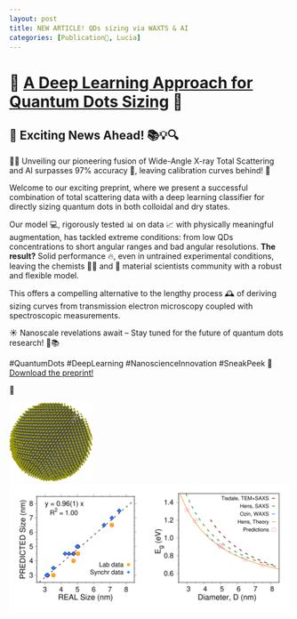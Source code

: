 ```yaml
---
layout: post
title: NEW ARTICLE! QDs sizing via WAXTS & AI
categories: [Publication🦆, Lucia]
---
```


# 🌟 [A Deep Learning Approach for Quantum Dots Sizing](https://doi.org/10.26434/chemrxiv-2023-127s9) 🌟

## 🌈 Exciting News Ahead! 📚💡🔍

🧠✨ Unveiling our pioneering fusion of Wide-Angle X-ray Total Scattering and AI surpasses 97% accuracy 🎯, leaving calibration curves behind! 🚀

Welcome to our exciting preprint, where we present a successful combination of total scattering data with a deep learning classifier for directly sizing quantum dots in both colloidal and dry states.

Our model 💻, rigorously tested 📊 on data 📈 with physically meaningful augmentation, has tackled extreme conditions: from low QDs concentrations to short angular ranges and bad angular resolutions. **The result?** Solid performance 🔥, even in untrained experimental conditions, leaving the chemists 🧑‍🔬 and 🥼 material scientists community with a robust and flexible model.

This offers a compelling alternative to the lengthy process 🕰️ of deriving sizing curves from transmission electron microscopy coupled with spectroscopic measurements.

☀️ Nanoscale revelations await – Stay tuned for the future of quantum dots research! 🔬📚



#QuantumDots #DeepLearning #NanoscienceInnovation #SneakPeek 👀<br/>
[Download the preprint!](https://chemrxiv.org/engage/api-gateway/chemrxiv/assets/orp/resource/item/654a230248dad2312042ae94/original/a-deep-learning-approach-for-quantum-dots-sizing-from-wide-angle-x-ray-scattering-data.pdf)

🦆



![](/images/PbS_model1.png)
![](/images/PbS_paper_Lucia_adv.png)